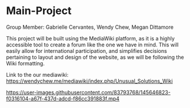 # Main-Project

Group Member: Gabrielle Cervantes, Wendy Chew, Megan Dittamore

This project will be built using the MediaWiki platform, as it is a highly accessible tool to create a forum like the one we have in mind.
This will easily allow for international participation, and simplifies decisions pertaining to layout and design of the website, 
as we will be following the Wiki formatting.


Link to the our mediawiki:
https://wendychew.me/mediawiki/index.php/Unusual_Solutions_Wiki



https://user-images.githubusercontent.com/83793768/145646823-f0316104-a67f-437d-adcd-f86cc391883f.mp4

